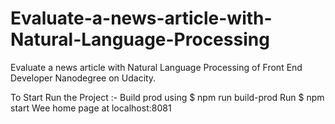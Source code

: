 # Evaluate-a-news-article-with-Natural-Language-Processing
Evaluate a news article with Natural Language Processing of Front End Developer Nanodegree on Udacity.

To Start Run the Project :-
Build prod using $ npm run build-prod
Run $ npm start
Wee home page at localhost:8081
